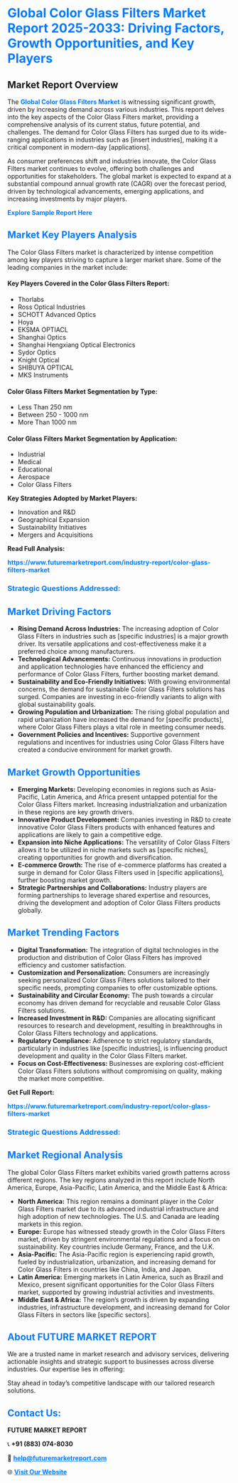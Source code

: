<h1 style="color: #007BFF;">Global Color Glass Filters Market Report 2025-2033: Driving Factors, Growth Opportunities, and Key Players</h1>

<section id="overview">
<h2>Market Report Overview</h2>
<p>The <a href="https://www.futuremarketreport.com/industry-report/color-glass-filters-market" style="color: #007BFF; text-decoration: none;"><strong>Global Color Glass Filters Market</strong></a> is witnessing significant growth, driven by increasing demand across various industries. This report delves into the key aspects of the Color Glass Filters market, providing a comprehensive analysis of its current status, future potential, and challenges. The demand for Color Glass Filters has surged due to its wide-ranging applications in industries such as [insert industries], making it a critical component in modern-day [applications].</p>
<p>As consumer preferences shift and industries innovate, the Color Glass Filters market continues to evolve, offering both challenges and opportunities for stakeholders. The global market is expected to expand at a substantial compound annual growth rate (CAGR) over the forecast period, driven by technological advancements, emerging applications, and increasing investments by major players.</p>
</section>

<section id="overview">
<p><a href="https://www.futuremarketreport.com/request-sample/reportId=112505" style="color: #007BFF; text-decoration: none;"><strong>Explore Sample Report Here</strong></a></p>
</section>

<section id="key-players">
<h2 style="color: #007BFF;">Market Key Players Analysis</h2>
<p>The Color Glass Filters market is characterized by intense competition among key players striving to capture a larger market share. Some of the leading companies in the market include:</p>
<h4>Key Players Covered in the Color Glass Filters Report:</h4>
<ul><li>Thorlabs</li><li>Ross Optical Industries</li><li>SCHOTT Advanced Optics</li><li>Hoya</li><li>EKSMA OPTIACL</li><li>Shanghai Optics</li><li>Shanghai Hengxiang Optical Electronics</li><li>Sydor Optics</li><li>Knight Optical</li><li>SHIBUYA OPTICAL</li><li>MKS Instruments</li></ul>
<h4>Color Glass Filters Market Segmentation by Type:</h4>
<ul><li>Less Than 250 nm</li><li>Between 250 - 1000 nm</li><li>More Than 1000 nm</li></ul>

<h4>Color Glass Filters Market Segmentation by Application:</h4>
<ul><li>Industrial</li><li>Medical</li><li>Educational</li><li>Aerospace</li><li>Color Glass Filters</li></ul>
<p><strong>Key Strategies Adopted by Market Players:</strong></p>
<ul>
<li>Innovation and R&D</li>
<li>Geographical Expansion</li>
<li>Sustainability Initiatives</li>
<li>Mergers and Acquisitions</li>
</ul>
</section>

<section>
<p><strong>Read Full Analysis: </strong></p><a href="https://www.futuremarketreport.com/industry-report/color-glass-filters-market" style="color: #007BFF; text-decoration: none;"><strong>https://www.futuremarketreport.com/industry-report/color-glass-filters-market</strong></a>
<h3 style="color: #007BFF;">Strategic Questions Addressed:</h3>
</section>

<section id="driving-factors">
<h2 style="color: #007BFF;">Market Driving Factors</h2>
<ul>
<li><strong>Rising Demand Across Industries:</strong> The increasing adoption of Color Glass Filters in industries such as [specific industries] is a major growth driver. Its versatile applications and cost-effectiveness make it a preferred choice among manufacturers.</li>
<li><strong>Technological Advancements:</strong> Continuous innovations in production and application technologies have enhanced the efficiency and performance of Color Glass Filters, further boosting market demand.</li>
<li><strong>Sustainability and Eco-Friendly Initiatives:</strong> With growing environmental concerns, the demand for sustainable Color Glass Filters solutions has surged. Companies are investing in eco-friendly variants to align with global sustainability goals.</li>
<li><strong>Growing Population and Urbanization:</strong> The rising global population and rapid urbanization have increased the demand for [specific products], where Color Glass Filters plays a vital role in meeting consumer needs.</li>
<li><strong>Government Policies and Incentives:</strong> Supportive government regulations and incentives for industries using Color Glass Filters have created a conducive environment for market growth.</li>
</ul>
</section>

<section id="growth-opportunities">
<h2 style="color: #007BFF;">Market Growth Opportunities</h2>
<ul>
<li><strong>Emerging Markets:</strong> Developing economies in regions such as Asia-Pacific, Latin America, and Africa present untapped potential for the Color Glass Filters market. Increasing industrialization and urbanization in these regions are key growth drivers.</li>
<li><strong>Innovative Product Development:</strong> Companies investing in R&D to create innovative Color Glass Filters products with enhanced features and applications are likely to gain a competitive edge.</li>
<li><strong>Expansion into Niche Applications:</strong> The versatility of Color Glass Filters allows it to be utilized in niche markets such as [specific niches], creating opportunities for growth and diversification.</li>
<li><strong>E-commerce Growth:</strong> The rise of e-commerce platforms has created a surge in demand for Color Glass Filters used in [specific applications], further boosting market growth.</li>
<li><strong>Strategic Partnerships and Collaborations:</strong> Industry players are forming partnerships to leverage shared expertise and resources, driving the development and adoption of Color Glass Filters products globally.</li>
</ul>
</section>

<section id="trending-factors">
<h2 style="color: #007BFF;">Market Trending Factors</h2>
<ul>
<li><strong>Digital Transformation:</strong> The integration of digital technologies in the production and distribution of Color Glass Filters has improved efficiency and customer satisfaction.</li>
<li><strong>Customization and Personalization:</strong> Consumers are increasingly seeking personalized Color Glass Filters solutions tailored to their specific needs, prompting companies to offer customizable options.</li>
<li><strong>Sustainability and Circular Economy:</strong> The push towards a circular economy has driven demand for recyclable and reusable Color Glass Filters solutions.</li>
<li><strong>Increased Investment in R&D:</strong> Companies are allocating significant resources to research and development, resulting in breakthroughs in Color Glass Filters technology and applications.</li>
<li><strong>Regulatory Compliance:</strong> Adherence to strict regulatory standards, particularly in industries like [specific industries], is influencing product development and quality in the Color Glass Filters market.</li>
<li><strong>Focus on Cost-Effectiveness:</strong> Businesses are exploring cost-efficient Color Glass Filters solutions without compromising on quality, making the market more competitive.</li>
</ul>
</section>

<section>
<p><strong>Get Full Report: </strong></p><a href="https://www.futuremarketreport.com/industry-report/color-glass-filters-market" style="color: #007BFF; text-decoration: none;"><strong>https://www.futuremarketreport.com/industry-report/color-glass-filters-market</strong></a>
<h3 style="color: #007BFF;">Strategic Questions Addressed:</h3>
</section>


<section id="regional-analysis">
<h2 style="color: #007BFF;">Market Regional Analysis</h2>
<p>The global Color Glass Filters market exhibits varied growth patterns across different regions. The key regions analyzed in this report include North America, Europe, Asia-Pacific, Latin America, and the Middle East & Africa:</p>
<ul>
<li><strong>North America:</strong> This region remains a dominant player in the Color Glass Filters market due to its advanced industrial infrastructure and high adoption of new technologies. The U.S. and Canada are leading markets in this region.</li>
<li><strong>Europe:</strong> Europe has witnessed steady growth in the Color Glass Filters market, driven by stringent environmental regulations and a focus on sustainability. Key countries include Germany, France, and the U.K.</li>
<li><strong>Asia-Pacific:</strong> The Asia-Pacific region is experiencing rapid growth, fueled by industrialization, urbanization, and increasing demand for Color Glass Filters in countries like China, India, and Japan.</li>
<li><strong>Latin America:</strong> Emerging markets in Latin America, such as Brazil and Mexico, present significant opportunities for the Color Glass Filters market, supported by growing industrial activities and investments.</li>
<li><strong>Middle East & Africa:</strong> The region’s growth is driven by expanding industries, infrastructure development, and increasing demand for Color Glass Filters in sectors like [specific sectors].</li>
</ul>
</section>

<footer>
<h2 style="color: #007BFF;">About FUTURE MARKET REPORT</h2>
<p>We are a trusted name in market research and advisory services, delivering actionable insights and strategic support to businesses across diverse industries. Our expertise lies in offering:</p>

<p>Stay ahead in today’s competitive landscape with our tailored research solutions.</p>

<h2 style="color: #007BFF;">Contact Us:</h2>
<p><strong>FUTURE MARKET REPORT</strong></p>
<p>📞 <strong>+91 (883) 074-8030</strong></p>
<p>📧 <strong><a href="mailto:help@futuremarketreport.com" style="color: #007BFF;">help@futuremarketreport.com</a></strong></p>
<p>🌐 <strong><a href="https://www.futuremarketreport.com/" style="color: #007BFF;">Visit Our Website</a></strong></p>
</footer>